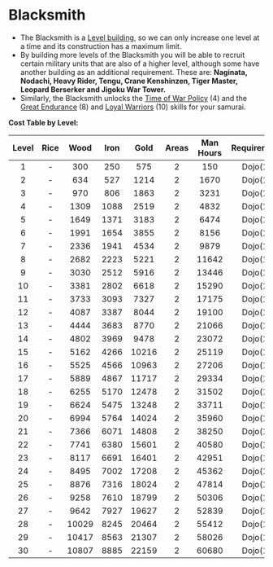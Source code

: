 # Blacksmith

- The Blacksmith is a [Level building](../index.md#types-of-buildings), so we can only increase one level at a time and its construction has a maximum limit.
- By building more levels of the Blacksmith you will be able to recruit certain military units that are also of a higher level, although some have another building as an additional requirement. These are: **Naginata, Nodachi, Heavy Rider, Tengu, Crane Kenshinzen, Tiger Master, Leopard Berserker and Jigoku War Tower.**
- Similarly, the Blacksmith unlocks the [Time of War Policy](../../politics/army-policies.md#time-of-war) (4) and the [Great Endurance](../../samurais/picardy-skills.md#army-general) (8) and [Loyal Warriors](../../samurais/reasoning-skills.md#war-minister) (10) skills for your samurai.

**Cost Table by Level:**

| Level | Rice  | Wood  | Iron  | Gold  | Areas | Man Hours | Requirement | Máx. level |
| :---: | :---: | :---: | :---: | :---: | :---: | :-------: | :---------: | :--------: |
|   1   |   -   |  300  |  250  |  575  |   2   |    150    |   Dojo(1)   |     30     |
|   2   |   -   |  634  |  527  | 1214  |   2   |   1670    |   Dojo(1)   |     30     |
|   3   |   -   |  970  |  806  | 1863  |   2   |   3231    |   Dojo(1)   |     30     |
|   4   |   -   | 1309  | 1088  | 2519  |   2   |   4832    |   Dojo(1)   |     30     |
|   5   |   -   | 1649  | 1371  | 3183  |   2   |   6474    |   Dojo(1)   |     30     |
|   6   |   -   | 1991  | 1654  | 3855  |   2   |   8156    |   Dojo(1)   |     30     |
|   7   |   -   | 2336  | 1941  | 4534  |   2   |   9879    |   Dojo(1)   |     30     |
|   8   |   -   | 2682  | 2223  | 5221  |   2   |   11642   |   Dojo(1)   |     30     |
|   9   |   -   | 3030  | 2512  | 5916  |   2   |   13446   |   Dojo(1)   |     30     |
|  10   |   -   | 3381  | 2802  | 6618  |   2   |   15290   |   Dojo(1)   |     30     |
|  11   |   -   | 3733  | 3093  | 7327  |   2   |   17175   |   Dojo(1)   |     30     |
|  12   |   -   | 4087  | 3387  | 8044  |   2   |   19100   |   Dojo(1)   |     30     |
|  13   |   -   | 4444  | 3683  | 8770  |   2   |   21066   |   Dojo(1)   |     30     |
|  14   |   -   | 4802  | 3969  | 9478  |   2   |   23072   |   Dojo(1)   |     30     |
|  15   |   -   | 5162  | 4266  | 10216 |   2   |   25119   |   Dojo(1)   |     30     |
|  16   |   -   | 5525  | 4566  | 10963 |   2   |   27206   |   Dojo(1)   |     30     |
|  17   |   -   | 5889  | 4867  | 11717 |   2   |   29334   |   Dojo(1)   |     30     |
|  18   |   -   | 6255  | 5170  | 12478 |   2   |   31502   |   Dojo(1)   |     30     |
|  19   |   -   | 6624  | 5475  | 13248 |   2   |   33711   |   Dojo(1)   |     30     |
|  20   |   -   | 6994  | 5764  | 14024 |   2   |   35960   |   Dojo(1)   |     30     |
|  21   |   -   | 7366  | 6071  | 14808 |   2   |   38250   |   Dojo(1)   |     30     |
|  22   |   -   | 7741  | 6380  | 15601 |   2   |   40580   |   Dojo(1)   |     30     |
|  23   |   -   | 8117  | 6691  | 16401 |   2   |   42951   |   Dojo(1)   |     30     |
|  24   |   -   | 8495  | 7002  | 17208 |   2   |   45362   |   Dojo(1)   |     30     |
|  25   |   -   | 8876  | 7316  | 18024 |   2   |   47814   |   Dojo(1)   |     30     |
|  26   |   -   | 9258  | 7610  | 18799 |   2   |   50306   |   Dojo(1)   |     30     |
|  27   |   -   | 9642  | 7927  | 19627 |   2   |   52839   |   Dojo(1)   |     30     |
|  28   |   -   | 10029 | 8245  | 20464 |   2   |   55412   |   Dojo(1)   |     30     |
|  29   |   -   | 10417 | 8563  | 21307 |   2   |   58026   |   Dojo(1)   |     30     |
|  30   |   -   | 10807 | 8885  | 22159 |   2   |   60680   |   Dojo(1)   |     30     |
